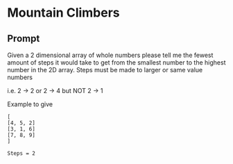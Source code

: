 # Mountain Climbers
## Prompt
Given a 2 dimensional array of whole numbers please tell me the fewest amount of steps it would take to get from the smallest number to the highest number in the 2D array. Steps must be made to larger or same value numbers

i.e. 2 -> 2 or 2 -> 4 but NOT 2 -> 1

Example to give
```
[
[4, 5, 2]
[3, 1, 6]
[7, 8, 9]
]

Steps = 2

```
